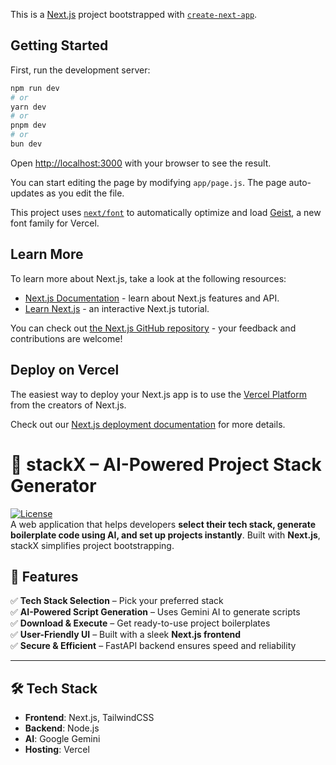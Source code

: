 This is a [Next.js](https://nextjs.org) project bootstrapped with [`create-next-app`](https://github.com/vercel/next.js/tree/canary/packages/create-next-app).

## Getting Started

First, run the development server:

```bash
npm run dev
# or
yarn dev
# or
pnpm dev
# or
bun dev
```

Open [http://localhost:3000](http://localhost:3000) with your browser to see the result.

You can start editing the page by modifying `app/page.js`. The page auto-updates as you edit the file.

This project uses [`next/font`](https://nextjs.org/docs/app/building-your-application/optimizing/fonts) to automatically optimize and load [Geist](https://vercel.com/font), a new font family for Vercel.

## Learn More

To learn more about Next.js, take a look at the following resources:

- [Next.js Documentation](https://nextjs.org/docs) - learn about Next.js features and API.
- [Learn Next.js](https://nextjs.org/learn) - an interactive Next.js tutorial.

You can check out [the Next.js GitHub repository](https://github.com/vercel/next.js) - your feedback and contributions are welcome!

## Deploy on Vercel

The easiest way to deploy your Next.js app is to use the [Vercel Platform](https://vercel.com/new?utm_medium=default-template&filter=next.js&utm_source=create-next-app&utm_campaign=create-next-app-readme) from the creators of Next.js.

Check out our [Next.js deployment documentation](https://nextjs.org/docs/app/building-your-application/deploying) for more details.


# 🚀 stackX – AI-Powered Project Stack Generator

[![License](https://img.shields.io/badge/license-MIT-green.svg)](LICENSE)  
A web application that helps developers **select their tech stack, generate boilerplate code using AI, and set up projects instantly**. Built with **Next.js**, stackX simplifies project bootstrapping.

## 🌟 Features
✅ **Tech Stack Selection** – Pick your preferred stack  
✅ **AI-Powered Script Generation** – Uses Gemini AI to generate scripts  
✅ **Download & Execute** – Get ready-to-use project boilerplates  
✅ **User-Friendly UI** – Built with a sleek **Next.js frontend**  
✅ **Secure & Efficient** – FastAPI backend ensures speed and reliability  

---

## 🛠 Tech Stack
- **Frontend**: Next.js, TailwindCSS  
- **Backend**: Node.js  
- **AI**: Google Gemini  
- **Hosting**: Vercel
